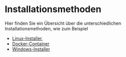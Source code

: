 # Installationsmethoden

Hier finden Sie ein Übersicht über die unterschiedlichen Installationsmethoden, wie zum Beispiel 

* [Linux-Installer](./Linux-Installer/),
* [Docker-Container](./Docker/)
* [Windows-Installer](./Windows-Installer/)

